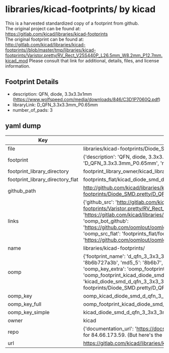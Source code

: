 # libraries/kicad-footprints/ by kicad  
This is a harvested standardized copy of a footprint from github.  
The original project can be found at:  
https://gitlab.com/kicad/libraries/kicad-footprints  
The original footprint can be found at:
http://gitlab.com/kicad/libraries/kicad-footprints//blob/master/tmp/libraries/kicad-footprints/Varistor.pretty/RV_Rect_V25S440P_L26.5mm_W8.2mm_P12.7mm.kicad_mod
Please consult that link for additional, details, files, and license information.  
## Footprint Details
* description: QFN, diode, 3.3x3.3x1mm (https://www.wolfspeed.com/media/downloads/846/C3D1P7060Q.pdf)  
* libraryLink: D_QFN_3.3x3.3mm_P0.65mm  
* number_of_pads: 3  
## yaml dump  
| Key | Value |  
| --- | --- |  
| file | libraries/kicad-footprints/Diode_SMD.pretty/D_QFN_3.3x3.3mm_P0.65mm.kicad_mod |  
| footprint | {'description': 'QFN, diode, 3.3x3.3x1mm (https://www.wolfspeed.com/media/downloads/846/C3D1P7060Q.pdf)', 'libraryLink': 'D_QFN_3.3x3.3mm_P0.65mm', 'number_of_pads': 3} |  
| footprint_library_directory | footprint_library_owner/kicad_libraries/kicad-footprints/ |  
| footprint_library_directory_flat | footprints_flat/kicad_diode_smd_d_qfn_3_3x3_3mm_p0_65mm/working |  
| github_path | http://github.com/kicad/libraries/kicad-footprints//blob/master/tmp/libraries/kicad-footprints/Diode_SMD.pretty/D_QFN_3.3x3.3mm_P0.65mm.kicad_mod |  
| links | {'github_src': 'http://gitlab.com/kicad/libraries/kicad-footprints//blob/master/tmp/libraries/kicad-footprints/Varistor.pretty/RV_Rect_V25S440P_L26.5mm_W8.2mm_P12.7mm.kicad_mod', 'github_src_repo': 'https://gitlab.com/kicad/libraries/kicad-footprints', 'oomp_bot': 'footprints/kicad_diode_smd_d_qfn_3_3x3_3mm_p0_65mm/working', 'oomp_bot_github': 'https://github.com/oomlout/oomlout_oomp_footprint_bot/tree/main/footprints/kicad_diode_smd_d_qfn_3_3x3_3mm_p0_65mm/working', 'oomp_src_flat': 'footprints_flat/footprints_flat/kicad_diode_smd_d_qfn_3_3x3_3mm_p0_65mm/working', 'oomp_src_flat_github': 'https://github.com/oomlout/oomlout_oomp_footprint_src/tree/main/footprints_flat/kicad_diode_smd_d_qfn_3_3x3_3mm_p0_65mm/working'} |  
| name | libraries/kicad-footprints/ |  
| oomp | {'footprint_name': 'd_qfn_3_3x3_3mm_p0_65mm', 'library_name': 'diode_smd', 'md5': '8b6b727a3b5990d945ba90bb016f8c99', 'md5_10': '8b6b727a3b', 'md5_5': '8b6b7', 'md5_6': '8b6b72', 'oomp_key': 'oomp_kicad_diode_smd_d_qfn_3_3x3_3mm_p0_65mm', 'oomp_key_extra': 'oomp_footprint_kicad_diode_smd_d_qfn_3_3x3_3mm_p0_65mm', 'oomp_key_full': 'oomp_footprint_kicad_diode_smd_d_qfn_3_3x3_3mm_p0_65mm_8b6b72', 'oomp_key_simple': 'kicad_diode_smd_d_qfn_3_3x3_3mm_p0_65mm', 'original_filename': 'libraries/kicad-footprints/Diode_SMD.pretty/D_QFN_3.3x3.3mm_P0.65mm.kicad_mod', 'owner_name': 'kicad'} |  
| oomp_key | oomp_kicad_diode_smd_d_qfn_3_3x3_3mm_p0_65mm |  
| oomp_key_full | oomp_footprint_kicad_diode_smd_d_qfn_3_3x3_3mm_p0_65mm |  
| oomp_key_simple | kicad_diode_smd_d_qfn_3_3x3_3mm_p0_65mm |  
| owner | kicad |  
| repo | {'documentation_url': 'https://docs.github.com/rest/overview/resources-in-the-rest-api#rate-limiting', 'message': "API rate limit exceeded for 84.66.173.59. (But here's the good news: Authenticated requests get a higher rate limit. Check out the documentation for more details.)"} |  
| url | https://gitlab.com/kicad/libraries/kicad-footprints |  

